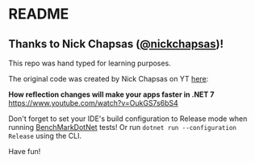 # README

## Thanks to Nick Chapsas ([@nickchapsas](https://twitter.com/nickchapsas))!

This repo was hand typed for learning purposes.

The original code was created by Nick Chapsas on YT [here](https://www.youtube.com/watch?v=OukGS7s6bS4):

**How reflection changes will make your apps faster in .NET 7**
https://www.youtube.com/watch?v=OukGS7s6bS4

Don't forget to set your IDE's build configuration to Release mode when running [BenchMarkDotNet](https://github.com/dotnet/BenchmarkDotNet) tests! Or run `dotnet run --configuration Release` using the CLI.

Have fun!